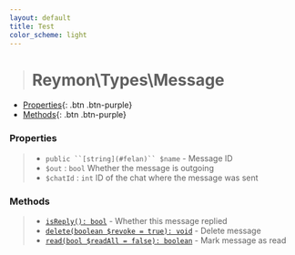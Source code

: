 ```yaml
---
layout: default
title: Test
color_scheme: light
---
```

> # Reymon\Types\Message

- [Properties](#Properties){: .btn .btn-purple}
- [Methods](#Methods){: .btn .btn-purple}

### Properties
> - `public ``[string](#felan)`` $name` - Message ID
> - `$out` : `bool` Whether the message is outgoing
> - `$chatId` : `int` ID of the chat where the message was sent

### Methods
> - [`isReply(): bool`](#felan) - Whether this message replied
> - [`delete(boolean $revoke = true): void`](#felan) - Delete message
> - [`read(bool $readAll = false): boolean`](#felan) - Mark message as read

